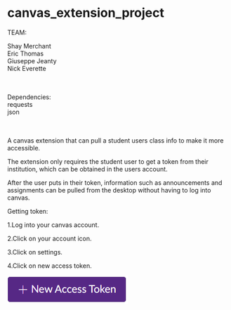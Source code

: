 # canvas_extension_project

TEAM:           </br>

Shay Merchant	</br>
Eric Thomas		</br>
Giuseppe Jeanty </br>
Nick Everette   </br>
</br></br>

Dependencies:</br>
requests</br>
json</br>

</br></br>
A canvas extension that can pull a student users class info to make it more accessible.</b></b>

The extension only requires the student user to get a token from their institution, which can be obtained in the users account.</b></b>

After the user puts in their token, information such as announcements and assignments can be pulled from the desktop without having to log into canvas.</b></b>



Getting token:

1.Log into your canvas account.</b></b>

2.Click on your account icon.</b></b>

3.Click on settings.</b></b>

4.Click on new access token.</b></b>

![](screenshots/token_button.PNG)</br>